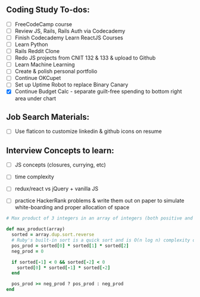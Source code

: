 ## Coding Study To-dos:
- [ ] FreeCodeCamp course
- [ ] Review JS, Rails, Rails Auth via Codecademy
- [ ] Finish Codecademy Learn ReactJS Courses
- [ ] Learn Python
- [ ] Rails Reddit Clone
- [ ] Redo JS projects from CNIT 132 & 133 & upload to Github
- [ ] Learn Machine Learning
- [ ] Create & polish personal portfolio
- [ ] Continue OKCupet
- [ ] Set up Uptime Robot to replace Binary Canary
- [x] Continue Budget Calc - separate guilt-free spending to bottom right area under chart

## Job Search Materials:
- [ ] Use flaticon to customize linkedin & github icons on resume

## Interview Concepts to learn:
- [ ] JS concepts (closures, currying, etc)
- [ ] time complexity
- [ ] redux/react vs jQuery + vanilla JS
- [ ] practice HackerRank problems & write them out on paper to simulate white-boarding and proper allocation of space


```Ruby
# Max product of 3 integers in an array of integers (both positive and negative)

def max_product(array)
  sorted = array.dup.sort.reverse
  # Ruby's built-in sort is a quick sort and is O(n log n) complexity on average
  pos_prod = sorted[0] * sorted[1] * sorted[2]
  neg_prod = 0

  if sorted[-1] < 0 && sorted[-2] < 0
    sorted[0] * sorted[-1] * sorted[-2]
  end

  pos_prod >= neg_prod ? pos_prod : neg_prod
end
```

